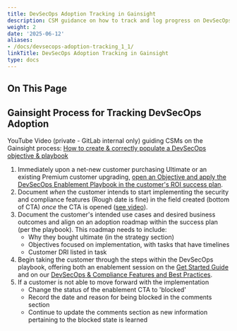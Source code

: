 ```yaml
---
title: DevSecOps Adoption Tracking in Gainsight
description: CSM guidance on how to track and log progress on DevSecOps usecase adoption
weight: 2
date: '2025-06-12'
aliases:
- /docs/devsecops-adoption-tracking_1_1/
linkTitle: DevSecOps Adoption Tracking in Gainsight
type: docs
---
```


## On This Page

## Gainsight Process for Tracking DevSecOps Adoption

YouTube Video (private - GitLab internal only) guiding CSMs on the Gainsight process: [How to create & correctly populate a DevSecOps objective & playbook](https://youtu.be/lL1HQTUTdiQ)

1. Immediately upon a net-new customer purchasing Ultimate or an existing Premium customer upgrading, [open an Objective and apply the DevSecOps Enablement Playbook in the customer's ROI success plan](/handbook/customer-success/csm/stage-enablement-and-expansion/#where-do-i-track-the-use-case-enablement-and-expansion).  
1. Document *when* the customer intends to start implementing the security and compliance features (Rough date is fine) in the field created (bottom of CTA) *once* the CTA is opened ([see video](https://youtu.be/lL1HQTUTdiQ?t=62)).
1. Document the customer's intended use cases and desired business outcomes and align on an adoption roadmap within the success plan (per the playbook). This roadmap needs to include:
   - Why they bought ultimate (in the strategy section)
   - Objectives focused on implementation, with tasks that have timelines
   - Customer DRI listed in task
1. Begin taking the customer through the steps within the DevSecOps playbook, offering both an enablement session on the [Get Started Guide](https://docs.gitlab.com/ee/user/application_security/get-started-security.html) and on our [DevSecOps & Compliance Features and Best Practices](/handbook/customer-success/workshops/secure/).  
1. If a customer is not able to move forward with the implementation
   - Change the status of the enablement CTA to 'blocked'
   - Record the date and reason for being blocked in the comments section
   - Continue to update the comments section as new information pertaining to the blocked state is learned
